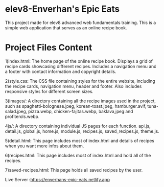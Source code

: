 # elev8-Enverhan's Epic Eats

This project made for elev8 advanced web fundamentals training. This is a simple web application that serves as an online recipe book.

# Project Files Content

1)index.html: The home page of the online recipe book. Displays a grid of recipe cards showcasing different recipes. Includes a navigation menu and a footer with contact information and copyright details.

2)style.css: The CSS file containing styles for the entire website, including the recipe cards, navigation menu, header and footer. Also includes responsive styles for different screen sizes.

3)images/: A directory containing all the recipe images used in the project, such as spaghetti-bolognese.jpeg, korean-toast.jpeg, hamburger.avif, tuna-salad.jpeg, pizza.webp, chicken-fajitas.webp, baklava,jpeg and profiterols.webp.

4js/: A directory containing individual JS pages for each function. api.js, detail.js, global.js, home.js, module.js, recipes.js, saved_recipes.js, theme.js.

5)detail.html: This page includes most of index.html and details of recipes when you want more infos about them.

6)recipes.html: This page includes most of index.html and hold all of the recipes.

7)saved-recipes.html: This page holds all saved recipes by the user.


Live Server :https://enverhans-epic-eats.netlify.app
